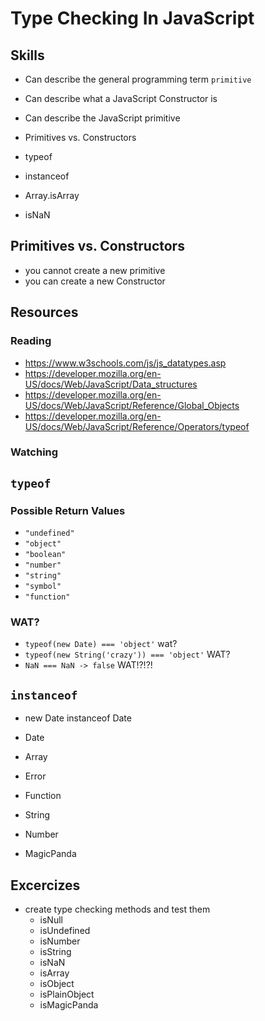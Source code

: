 # Type Checking In JavaScript





## Skills

- Can describe the general programming term `primitive`
- Can describe what a JavaScript Constructor is
- Can describe the JavaScript primitive

- Primitives vs. Constructors
- typeof
- instanceof
- Array.isArray
- isNaN


## Primitives vs. Constructors

- you cannot create a new primitive
- you can create a new Constructor

## Resources

### Reading

- https://www.w3schools.com/js/js_datatypes.asp
- https://developer.mozilla.org/en-US/docs/Web/JavaScript/Data_structures
- https://developer.mozilla.org/en-US/docs/Web/JavaScript/Reference/Global_Objects
- https://developer.mozilla.org/en-US/docs/Web/JavaScript/Reference/Operators/typeof

### Watching


## `typeof`

### Possible Return Values

- `"undefined"`
- `"object"`
- `"boolean"`
- `"number"`
- `"string"`
- `"symbol"`
- `"function"`

### WAT?

- `typeof(new Date) === 'object'` wat?
- `typeof(new String('crazy')) === 'object'` WAT?
- `NaN === NaN -> false` WAT!?!?!


## `instanceof`

- new Date instanceof Date

- Date
- Array
- Error
- Function
- String
- Number
- MagicPanda

## Excercizes

- create type checking methods and test them
  - isNull
  - isUndefined
  - isNumber
  - isString
  - isNaN
  - isArray
  - isObject
  - isPlainObject
  - isMagicPanda



